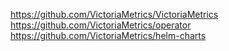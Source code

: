 https://github.com/VictoriaMetrics/VictoriaMetrics
https://github.com/VictoriaMetrics/operator
https://github.com/VictoriaMetrics/helm-charts
